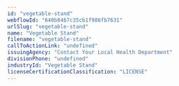 ```yaml
---
id: "vegetable-stand"
webflowId: "640b8467c35cb1f986fb7631"
urlSlug: "vegetable-stand"
name: "Vegetable Stand"
filename: "vegetable-stand"
callToActionLink: "undefined"
issuingAgency: "Contact Your Local Health Department"
divisionPhone: "undefined"
industryId: "Vegetable Stand"
licenseCertificationClassification: "LICENSE"
---
```

